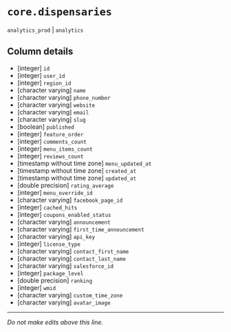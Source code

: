# `core.dispensaries`
`analytics_prod` | `analytics`

## Column details
* [integer]   `id`
* [integer]   `user_id`
* [integer]   `region_id`
* [character varying] `name`
* [character varying] `phone_number`
* [character varying] `website`
* [character varying] `email`
* [character varying] `slug`
* [boolean]   `published`
* [integer]   `feature_order`
* [integer]   `comments_count`
* [integer]   `menu_items_count`
* [integer]   `reviews_count`
* [timestamp without time zone] `menu_updated_at`
* [timestamp without time zone] `created_at`
* [timestamp without time zone] `updated_at`
* [double precision] `rating_average`
* [integer]   `menu_override_id`
* [character varying] `facebook_page_id`
* [integer]   `cached_hits`
* [integer]   `coupons_enabled_status`
* [character varying] `announcement`
* [character varying] `first_time_announcement`
* [character varying] `api_key`
* [integer]   `license_type`
* [character varying] `contact_first_name`
* [character varying] `contact_last_name`
* [character varying] `salesforce_id`
* [integer]   `package_level`
* [double precision] `ranking`
* [integer]   `wmid`
* [character varying] `custom_time_zone`
* [character varying] `avatar_image`

-------------------------------------------------------------------------------
*Do not make edits above this line.*

